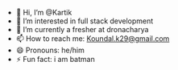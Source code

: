 - 👋 Hi, I’m @Kartik
- 👀 I’m interested in full stack development 
- 🌱 I’m currently a fresher at dronacharya 
- 📫 How to reach me: Koundal.k29@gmail.com 
- 😄 Pronouns: he/him
- ⚡ Fun fact: i am batman

<!---
Kartikk-git/Kartikk-git is a ✨ special ✨ repository because its `README.md` (this file) appears on your GitHub profile.
You can click the Preview link to take a look at your changes.
--->
